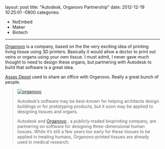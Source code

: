 layout: post
title:  "Autodesk, Organovo Partnership"
date:   2012-12-19 10:25:01 -0800
categories:
  - NoEmbed
  - Maker
  - Biotech
---

 [Organovo](http://www.organovo.com)  is a company, based on the the very exciting idea of printing living tissue using 3D printers. Basically it would allow a doctor to print out veins or organs using your own tissue. I must admit, I never gave much thought to need to design these organs, but partnering with Autodesk to build that software is a great idea.

 [Assay Depot](http://www.assaydepot.com)  used to share an office with Organovo. Really a great bunch of people.

 > 
 > 
 >  [![organovo](/attachments/5614bdc3d537fee6821c832ac097f300/image.png)](http://techcrunch.com/2012/12/17/organovo-autocad/organovo/) 
 > 
 > Autodesk’s software may be best-known for helping architects design buildings or for prototyping products, but it soon may be applied to designing tissues and organs.
 > 
 > Autodesk and [Organovo](http://www.organovo.com/) , a publicly-traded bioprinting company, are partnering on software for designing three-dimensional human tissues. While it’s still a few years too early for these tissues to be applied in treating humans, Organovo-printed tissues are already used in medical research.
 > 
 > 

